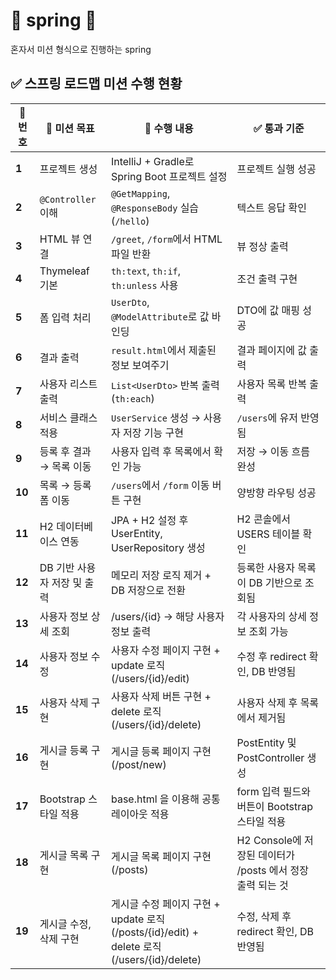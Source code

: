 # 🌱 spring 🌱

혼자서 미션 형식으로 진행하는 spring 

## ✅ 스프링 로드맵 미션 수행 현황

| 🧭 번호  | 🎯 미션 목표          | 🧩 수행 내용                                      | ✅ 통과 기준                                   |
|--------|-------------------|-----------------------------------------------|-------------------------------------------|
| **1**  | 프로젝트 생성           | IntelliJ + Gradle로 Spring Boot 프로젝트 설정        | 프로젝트 실행 성공                                |
| **2**  | `@Controller` 이해  | `@GetMapping`, `@ResponseBody` 실습 (`/hello`)  | 텍스트 응답 확인                                 |
| **3**  | HTML 뷰 연결         | `/greet`, `/form`에서 HTML 파일 반환                | 뷰 정상 출력                                   |
| **4**  | Thymeleaf 기본      | `th:text`, `th:if`, `th:unless` 사용            | 조건 출력 구현                                  |
| **5**  | 폼 입력 처리           | `UserDto`, `@ModelAttribute`로 값 바인딩           | DTO에 값 매핑 성공                              |
| **6**  | 결과 출력             | `result.html`에서 제출된 정보 보여주기                   | 결과 페이지에 값 출력                              |
| **7**  | 사용자 리스트 출력        | `List<UserDto>` 반복 출력 (`th:each`)             | 사용자 목록 반복 출력                              |
| **8**  | 서비스 클래스 적용        | `UserService` 생성 → 사용자 저장 기능 구현               | `/users`에 유저 반영됨                          |
| **9**  | 등록 후 결과 → 목록 이동   | 사용자 입력 후 목록에서 확인 가능                           | 저장 → 이동 흐름 완성                             |
| **10** | 목록 → 등록 폼 이동      | `/users`에서 `/form` 이동 버튼 구현                   | 양방향 라우팅 성공                                |
| **11** | H2 데이터베이스 연동      | JPA + H2 설정 후 UserEntity, UserRepository 생성   | H2 콘솔에서 USERS 테이블 확인                      |
| **12** | DB 기반 사용자 저장 및 출력 | 메모리 저장 로직 제거 + DB 저장으로 전환                     | 등록한 사용자 목록이 DB 기반으로 조회됨                   |
| **13** | 사용자 정보 상세 조회      | /users/{id} → 해당 사용자 정보 출력                    | 각 사용자의 상세 정보 조회 가능                        |
| **14** | 사용자 정보 수정         | 사용자 수정 페이지 구현 + update 로직 (/users/{id}/edit)  | 수정 후 redirect 확인, DB 반영됨                  |
| **15** | 사용자 삭제 구현         | 사용자 삭제 버튼 구현 + delete 로직 (/users/{id}/delete) | 사용자 삭제 후 목록에서 제거됨                         |
| **16** | 게시글 등록 구현         | 게시글 등록 페이지 구현  (/post/new)                    | PostEntity 및 PostController 생성            |
| **17** | Bootstrap 스타일 적용  | base.html 을 이용해 공통 레이아웃 적용                    | form 입력 필드와 버튼이 Bootstrap 스타일 적용          |
| **18** | 게시글 목록 구현         | 게시글 목록 페이지 구현 (/posts)                        | H2 Console에 저장된 데이터가 /posts 에서 정장 출력 되는 것 |
| **19** | 게시글 수정, 삭제 구현     | 게시글 수정 페이지 구현 + update 로직 (/posts/{id}/edit) + delete 로직 (/users/{id}/delete) | 수정, 삭제 후 redirect 확인, DB 반영됨              |
